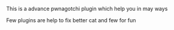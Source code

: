This is a advance pwnagotchi plugin which help you in may ways

Few plugins are help to fix better cat and few for fun 
